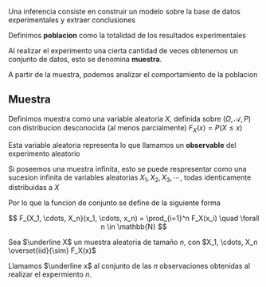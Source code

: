 Una inferencia consiste en construir un modelo sobre la base de datos experimentales y extraer conclusiones

Definimos **poblacion** como la totalidad de los resultados experimentales

Al realizar el experimento una cierta cantidad de veces obtenemos un conjunto de datos, esto se denomina **muestra**.

A partir de la muestra, podemos analizar el comportamiento de la poblacion

## Muestra

Definimos muestra como una variable aleatoria $X$, definida sobre $(\Omega, \mathcal A, P)$ con distribucion desconocida (al menos parcialmente) $F_X(x) = P(X \leq x)$

Esta variable aleatoria representa lo que llamamos un **observable** del experimento aleatorio

Si poseemos una muestra infinita, esto se puede respresentar como una sucesion infinita de variables aleatorias $X_1, X_2, X_3, \cdots$, todas identicamente distribuidas a $X$

Por lo que la funcion de conjunto se define de la siguiente forma

$$
F_{X_1, \cdots, X_n}(x_1, \cdots, x_n) = \prod_{i=1}^n F_X(x_i) \quad \forall n \in \mathbb{N}
$$

Sea $\underline X$ un muestra aleatoria de tamaño $n$, con $X_1, \cdots, X_n \overset{iid}{\sim} F_X(x)$

Llamamos $\underline x$ al conjunto de las $n$ observaciones obtenidas al realizar el expermiento $n$.
